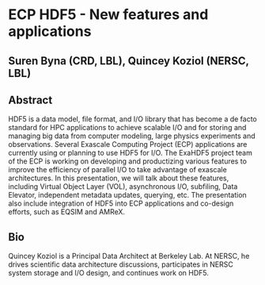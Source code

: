 # ECP HDF5 - New features and applications
## Suren Byna (CRD, LBL), Quincey Koziol (NERSC, LBL)

## Abstract 
HDF5 is a data model, file format, and I/O library that has become a de facto standard for HPC applications to achieve scalable I/O and for storing and managing big data from computer modeling, large physics experiments and observations. Several Exascale Computing Project (ECP) applications are currently using or planning to use HDF5 for I/O. The ExaHDF5 project team of the ECP is working on developing and productizing various features to improve the efficiency of parallel I/O to take advantage of exascale architectures. In this presentation, we will talk about these features, including Virtual Object Layer (VOL), asynchronous I/O, subfiling, Data Elevator, independent metadata updates, querying, etc. The presentation also include integration of HDF5 into ECP applications and co-design efforts, such as EQSIM and AMReX.

## Bio 
Quincey Koziol is a Principal Data Architect at Berkeley Lab.  At NERSC, he drives scientific data architecture discussions, participates in NERSC system storage and I/O design, and continues work on HDF5.
